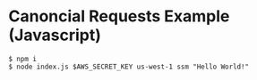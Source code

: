 # Canoncial Requests Example (Javascript)

```
$ npm i
$ node index.js $AWS_SECRET_KEY us-west-1 ssm "Hello World!"
```
